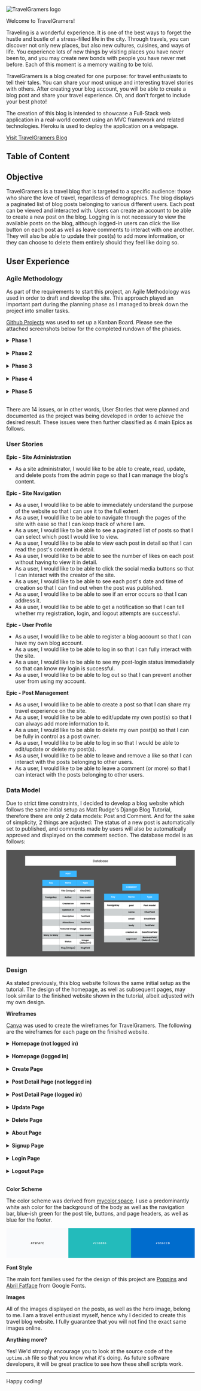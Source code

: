 ![TravelGramers logo](https://res.cloudinary.com/dbybmxt1u/image/upload/v1661624047/readme-logo_hlx5pd.png)

Welcome to TravelGramers!

Traveling is a wonderful experience. It is one of the best ways to forget the hustle and bustle of a stress-filled life in the city. Through travels, you can discover not only new places, but also new cultures, cuisines, and ways of life. You experience lots of new things by visiting places you have never been to, and you may create new bonds with people you have never met before. Each of this moment is a memory waiting to be told. 

TravelGramers is a blog created for one purpose: for travel enthusiasts to tell their tales. You can share your most unique and interesting travel stories with others. After creating your blog account, you will be able to create a blog post and share your travel experience. Oh, and don't forget to include your best photo!

The creation of this blog is intended to showcase a Full-Stack web application in a real-world context using an MVC framework and related technologies. Heroku is used to deploy the application on a webpage.

[Visit TravelGramers Blog](https://travelgramers-blog.herokuapp.com/)

## Table of Content

## Objective

TravelGramers is a travel blog that is targeted to a specific audience: those who share the love of travel, regardless of demographics. The blog displays a paginated list of blog posts belonging to various different users. Each post can be viewed and interacted with. Users can create an account to be able to create a new post on the blog. Logging in is not necessary to view the available posts on the blog, although logged-in users can click the like button on each post as well as leave comments to interact with one another. They will also be able to update their post(s) to add more information, or they can choose to delete them entirely should they feel like doing so.

## User Experience

### Agile Methodology

As part of the requirements to start this project, an Agile Methodology was used in order to draft and develop the site. This approach played an important part during the planning phase as I managed to break down the project into smaller tasks.

[Github Projects](https://github.com/users/Lapratomo24/projects/6/views/1) was used to set up a Kanban Board. Please see the attached screenshots below for the completed rundown of the phases.

<details><summary><b>Phase 1</b></summary>

![Agile](media/img/agile_phase1.png)
</details><br />

<details><summary><b>Phase 2</b></summary>

![Agile](media/img/agile_phase2.png)
</details><br />

<details><summary><b>Phase 3</b></summary>

![Agile](media/img/agile_phase3.png)
</details><br />

<details><summary><b>Phase 4</b></summary>

![Agile](media/img/agile_phase4.png)
</details><br />

<details><summary><b>Phase 5</b></summary>

![Agile](media/img/agile_phase5.png)
</details><br />

There are 14 issues, or in other words, User Stories that were planned and documented as the project was being developed in order to achieve the desired result. These issues were then further classified as 4 main Epics as follows.

### User Stories

**Epic - Site Administration**
- As a site administrator, I would like to be able to create, read, update, and delete posts from the admin page so that I can manage the blog's content.

**Epic - Site Navigation**
- As a user, I would like to be able to immediately understand the purpose of the website so that I can use it to the full extent.
- As a user, I would like to be able to navigate through the pages of the site with ease so that I can keep track of where I am.
- As a user, I would like to be able to see a paginated list of posts so that I can select which post I would like to view.
- As a user, I would like to be able to view each post in detail so that I can read the post's content in detail.
- As a user, I would like to be able to see the number of likes on each post without having to view it in detail.
- As a user, I would like to be able to click the social media buttons so that I can interact with the creator of the site.
- As a user, I would like to be able to see each post's date and time of creation so that I can find out when the post was published.
- As a user, I would like to be able to see if an error occurs so that I can address it.
- As a user, I would like to be able to get a notification so that I can tell whether my registration, login, and logout attempts are successful.

**Epic - User Profile**
- As a user, I would like to be able to register a blog account so that I can have my own blog account.
- As a user, I would like to be able to log in so that I can fully interact with the site.
- As a user, I would like to be able to see my post-login status immediately so that can know my login is successful.
- As a user, I would like to be able to log out so that I can prevent another user from using my account.

**Epic - Post Management**
- As a user, I would like to be able to create a post so that I can share my travel experience on the site.
- As a user, I would like to be able to edit/update my own post(s) so that I can always add more information to it.
- As a user, I would like to be able to delete my own post(s) so that I can be fully in control as a post owner.
- As a user, I would like to be able to log in so that I would be able to edit/update or delete my post(s).
- As a user, I would like to be able to leave and remove a like so that I can interact with the posts belonging to other users.
- As a user, I would like to be able to leave a comment (or more) so that I can interact with the posts belonging to other users.

### Data Model

Due to strict time constraints, I decided to develop a blog website which follows the same initial setup as Matt Rudge's Django Blog Tutorial, therefore there are only 2 data models: Post and Comment. And for the sake of simplicity, 2 things are adjusted: The status of a new post is automatically set to published, and comments made by users will also be automatically approved and displayed on the comment section. The database model is as follows:

![Database](media/img/database.png)

### Design

As stated previously, this blog website follows the same initial setup as the tutorial. The design of the homepage, as well as subsequent pages, may look similar to the finished website shown in the tutorial, albeit adjusted with my own design. 

**Wireframes**

[Canva](https://www.canva.com/) was used to create the wireframes for TravelGramers. The following are the wireframes for each page on the finished website.

<details><summary><b>Homepage (not logged in)</b></summary>

![Wireframe](media/img/wireframe_home1.png)
</details><br />

<details><summary><b>Homepage (logged in)</b></summary>

![Wireframe](media/img/wireframe_home2.png)
</details><br />

<details><summary><b>Create Page</b></summary>

![Wireframe](media/img/wireframe_create.png)
</details><br />

<details><summary><b>Post Detail Page (not logged in)</b></summary>

![Wireframe](media/img/wireframe_post1.png)
</details><br />

<details><summary><b>Post Detail Page (logged in)</b></summary>

![Wireframe](media/img/wireframe_post2.png)
</details><br />

<details><summary><b>Update Page</b></summary>

![Wireframe](media/img/wireframe_update.png)
</details><br />

<details><summary><b>Delete Page</b></summary>

![Wireframe](media/img/wireframe_delete.png)
</details><br />

<details><summary><b>About Page</b></summary>

![Wireframe](media/img/wireframe_about.png)
</details><br />

<details><summary><b>Signup Page</b></summary>

![Wireframe](media/img/wireframe_signup.png)
</details><br />

<details><summary><b>Login Page</b></summary>

![Wireframe](media/img/wireframe_login.png)
</details><br />

<details><summary><b>Logout Page</b></summary>

![Wireframe](media/img/wireframe_logout.png)
</details><br />

**Color Scheme**

The color scheme was derived from [mycolor.space](https://mycolor.space/). I use a predominantly white ash color for the background of the body as well as the navigation bar, blue-ish green for the post tile, buttons, and page headers, as well as blue for the footer.

![Color](media/img/colors.png)

**Font Style**

The main font families used for the design of this project are [Poppins](https://fonts.google.com/specimen/Poppins?query=poppin) and [Abril Fatface](https://fonts.google.com/specimen/Abril+Fatface?query=abril) from Google Fonts.

**Images**

All of the images displayed on the posts, as well as the hero image, belong to me. I am a travel enthusiast myself, hence why I decided to create this travel blog website. I fully guarantee that you will not find the exact same images online.




**Anything more?**

Yes! We'd strongly encourage you to look at the source code of the `uptime.sh` file so that you know what it's doing. As future software developers, it will be great practice to see how these shell scripts work.

---

Happy coding!

